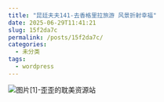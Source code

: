 ```yaml
---
title: "昆廷夫夫141-去香格里拉旅游 风景折射幸福"
date: 2025-06-29T11:41:21
slug: 15f2da7c
permalink: /posts/15f2da7c/
categories:
  - 未分类
tags:
  - wordpress
---
```


![图片[1]-歪歪的耽美资源站](/images/wp/15f2da7c-161b80a5.jpg)
